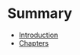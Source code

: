 # Summary

* [Introduction](README.md)
* [Chapters](chapter/README.md)
<!--stackedit_data:
eyJoaXN0b3J5IjpbLTE0NjA0NDU3MjksOTU4MTY2NzE3XX0=
-->